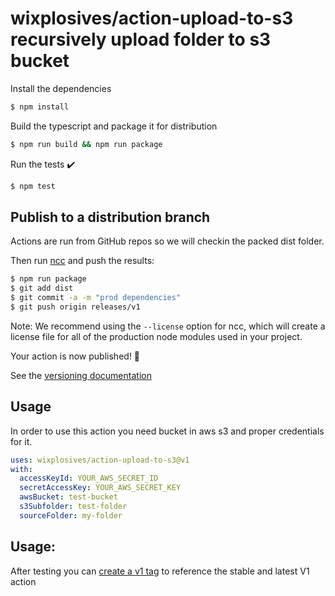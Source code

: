 # wixplosives/action-upload-to-s3 recursively upload folder to s3 bucket

Install the dependencies  
```bash
$ npm install
```

Build the typescript and package it for distribution
```bash
$ npm run build && npm run package
```

Run the tests :heavy_check_mark:  
```bash
$ npm test
```



## Publish to a distribution branch

Actions are run from GitHub repos so we will checkin the packed dist folder. 

Then run [ncc](https://github.com/zeit/ncc) and push the results:
```bash
$ npm run package
$ git add dist
$ git commit -a -m "prod dependencies"
$ git push origin releases/v1
```

Note: We recommend using the `--license` option for ncc, which will create a license file for all of the production node modules used in your project.

Your action is now published! :rocket: 

See the [versioning documentation](https://github.com/actions/toolkit/blob/master/docs/action-versioning.md)

## Usage

In order to use this action you need bucket in aws s3 and proper credentials for it.

```yaml
uses: wixplosives/action-upload-to-s3@v1
with:
  accessKeyId: YOUR_AWS_SECRET_ID
  secretAccessKey: YOUR_AWS_SECRET_KEY
  awsBucket: test-bucket
  s3Subfolder: test-folder
  sourceFolder: my-folder
```

## Usage:

After testing you can [create a v1 tag](https://github.com/actions/toolkit/blob/master/docs/action-versioning.md) to reference the stable and latest V1 action
